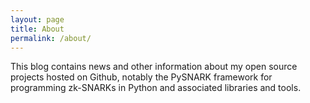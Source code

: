 ```yaml
---
layout: page
title: About
permalink: /about/
---
```


This blog contains news and other information about my open source projects hosted on Github, notably the PySNARK framework for programming zk-SNARKs in Python and associated libraries and tools.

